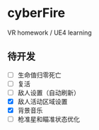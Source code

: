 # cyberFire
 VR homework /  UE4 learning
 
 ## 待开发
- [ ] 生命值归零死亡
- [ ] 复活
- [ ] 敌人设置（自动刷新）
- [X] 敌人活动区域设置
- [X] 背景音乐
- [ ] 枪准星和瞄准状态优化
